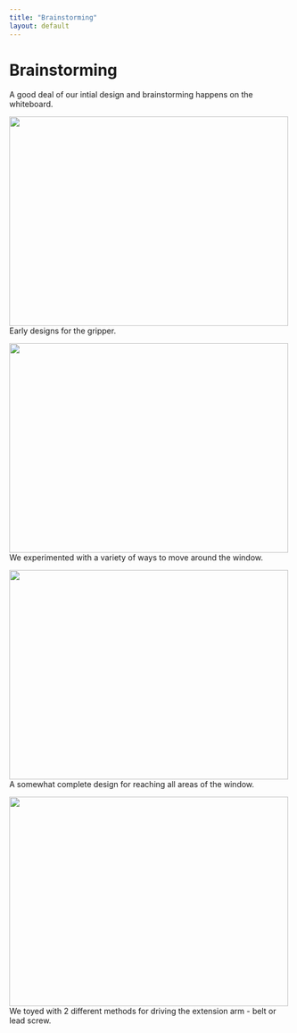 ```yaml
---
title: "Brainstorming"
layout: default
---
```


# Brainstorming #

A good deal of our intial design and brainstorming happens on the whiteboard.<br />

<img src="{{site.baseurl}}/images/design2.jpg" width="500px" height="375px" /><br />
Early designs for the gripper.<br />

<img src="{{site.baseurl}}/images/design4.jpg"  width="500px" height="375px" /><br />
We experimented with a variety of ways to move around the window.<br />

<img src="{{site.baseurl}}/images/design5.jpg"  width="500px" height="375px" /><br />
A somewhat complete design for reaching all areas of the window.<br />

<img src="{{site.baseurl}}/images/design6.jpg"  width="500px" height="375px" /><br />
We toyed with 2 different methods for driving the extension arm - belt or lead screw.<br />
